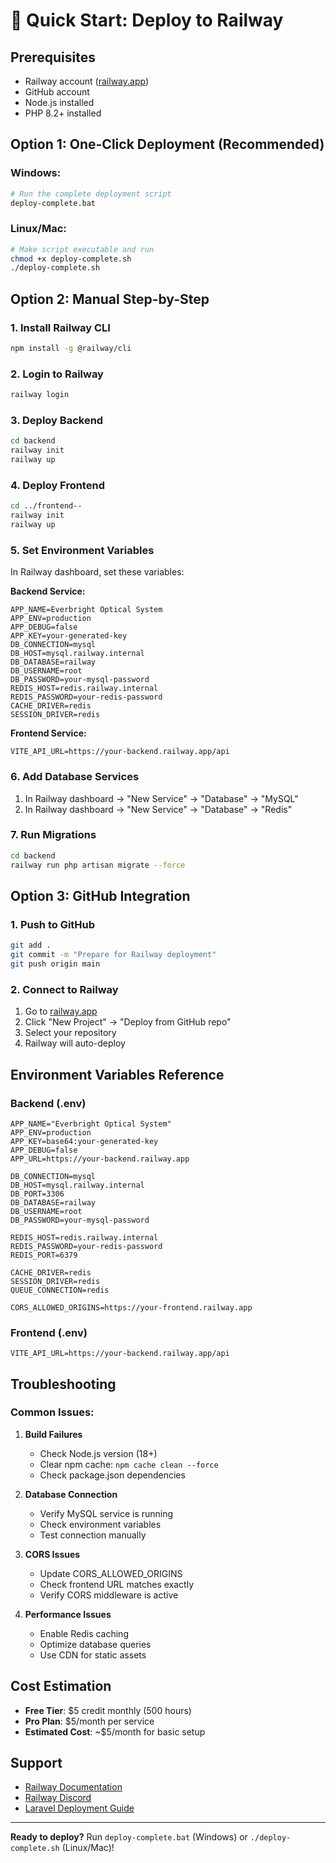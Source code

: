 # 🚀 Quick Start: Deploy to Railway

## Prerequisites
- Railway account ([railway.app](https://railway.app))
- GitHub account
- Node.js installed
- PHP 8.2+ installed

## Option 1: One-Click Deployment (Recommended)

### Windows:
```bash
# Run the complete deployment script
deploy-complete.bat
```

### Linux/Mac:
```bash
# Make script executable and run
chmod +x deploy-complete.sh
./deploy-complete.sh
```

## Option 2: Manual Step-by-Step

### 1. Install Railway CLI
```bash
npm install -g @railway/cli
```

### 2. Login to Railway
```bash
railway login
```

### 3. Deploy Backend
```bash
cd backend
railway init
railway up
```

### 4. Deploy Frontend
```bash
cd ../frontend--
railway init
railway up
```

### 5. Set Environment Variables
In Railway dashboard, set these variables:

**Backend Service:**
```
APP_NAME=Everbright Optical System
APP_ENV=production
APP_DEBUG=false
APP_KEY=your-generated-key
DB_CONNECTION=mysql
DB_HOST=mysql.railway.internal
DB_DATABASE=railway
DB_USERNAME=root
DB_PASSWORD=your-mysql-password
REDIS_HOST=redis.railway.internal
REDIS_PASSWORD=your-redis-password
CACHE_DRIVER=redis
SESSION_DRIVER=redis
```

**Frontend Service:**
```
VITE_API_URL=https://your-backend.railway.app/api
```

### 6. Add Database Services
1. In Railway dashboard → "New Service" → "Database" → "MySQL"
2. In Railway dashboard → "New Service" → "Database" → "Redis"

### 7. Run Migrations
```bash
cd backend
railway run php artisan migrate --force
```

## Option 3: GitHub Integration

### 1. Push to GitHub
```bash
git add .
git commit -m "Prepare for Railway deployment"
git push origin main
```

### 2. Connect to Railway
1. Go to [railway.app](https://railway.app)
2. Click "New Project" → "Deploy from GitHub repo"
3. Select your repository
4. Railway will auto-deploy

## Environment Variables Reference

### Backend (.env)
```env
APP_NAME="Everbright Optical System"
APP_ENV=production
APP_KEY=base64:your-generated-key
APP_DEBUG=false
APP_URL=https://your-backend.railway.app

DB_CONNECTION=mysql
DB_HOST=mysql.railway.internal
DB_PORT=3306
DB_DATABASE=railway
DB_USERNAME=root
DB_PASSWORD=your-mysql-password

REDIS_HOST=redis.railway.internal
REDIS_PASSWORD=your-redis-password
REDIS_PORT=6379

CACHE_DRIVER=redis
SESSION_DRIVER=redis
QUEUE_CONNECTION=redis

CORS_ALLOWED_ORIGINS=https://your-frontend.railway.app
```

### Frontend (.env)
```env
VITE_API_URL=https://your-backend.railway.app/api
```

## Troubleshooting

### Common Issues:

1. **Build Failures**
   - Check Node.js version (18+)
   - Clear npm cache: `npm cache clean --force`
   - Check package.json dependencies

2. **Database Connection**
   - Verify MySQL service is running
   - Check environment variables
   - Test connection manually

3. **CORS Issues**
   - Update CORS_ALLOWED_ORIGINS
   - Check frontend URL matches exactly
   - Verify CORS middleware is active

4. **Performance Issues**
   - Enable Redis caching
   - Optimize database queries
   - Use CDN for static assets

## Cost Estimation

- **Free Tier**: $5 credit monthly (500 hours)
- **Pro Plan**: $5/month per service
- **Estimated Cost**: ~$5/month for basic setup

## Support

- [Railway Documentation](https://docs.railway.app)
- [Railway Discord](https://discord.gg/railway)
- [Laravel Deployment Guide](https://laravel.com/docs/deployment)

---

**Ready to deploy?** Run `deploy-complete.bat` (Windows) or `./deploy-complete.sh` (Linux/Mac)!

